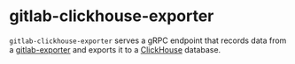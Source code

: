 # gitlab-clickhouse-exporter

`gitlab-clickhouse-exporter` serves a gRPC endpoint that records data from 
a [gitlab-exporter][github-gitlab-exporter] and exports it to a
[ClickHouse][clickhouse] database.

<!-- Links -->
[github-gitlab-exporter]: https://github.com/cluttrdev/gitlab-exporter
[clickhouse]: https://clickhouse.com/
